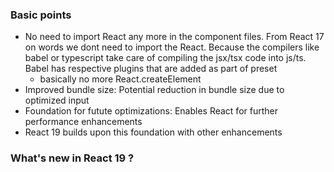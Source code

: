 ### Basic points
- No need to import React any more in the component files. From React 17 on words we dont need
to import the React. Because the compilers like babel or typescript take care of compiling the
jsx/tsx code into js/ts. Babel has respective plugins that are added as part of preset
    - basically no more React.createElement
- Improved bundle size: Potential reduction in bundle size due to optimized input
- Foundation for futute optimizations: Enables React for further performance enhancements
- React 19 builds upon this foundation with other enhancements

### What's new in React 19 ?

